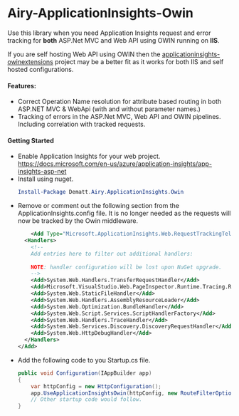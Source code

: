 # Airy-ApplicationInsights-Owin #

Use this library when you need Application Insights request and error tracking for **both** ASP.Net MVC and Web API using OWIN running on **IIS**.

If you are self hosting Web API using OWIN then the [applicationinsights-owinextensions](https://github.com/marcinbudny/applicationinsights-owinextensions) project may be a better fit as it works for both IIS and self hosted configurations.

#### Features: ####
  - Correct Operation Name resolution for attribute based routing in both ASP.NET MVC & WebApi (with and without parameter names.)
  - Tracking of errors in the ASP.Net MVC, Web API and OWIN pipelines. Including correlation with tracked requests.

#### Getting Started ####
  - Enable Application Insights for your web project. 
    https://docs.microsoft.com/en-us/azure/application-insights/app-insights-asp-net
  - Install using nuget.
    ```Powershell
    Install-Package Dematt.Airy.ApplicationInsights.Owin
    ```
  - Remove or comment out the following section from the ApplicationInsights.config file.
    It is no longer needed as the requests will now be tracked by the Owin middleware.
    ```xml
        <Add Type="Microsoft.ApplicationInsights.Web.RequestTrackingTelemetryModule, Microsoft.AI.Web">
      <Handlers>
        <!-- 
        Add entries here to filter out additional handlers: 
        
        NOTE: handler configuration will be lost upon NuGet upgrade.
        -->
        <Add>System.Web.Handlers.TransferRequestHandler</Add>
        <Add>Microsoft.VisualStudio.Web.PageInspector.Runtime.Tracing.RequestDataHttpHandler</Add>
        <Add>System.Web.StaticFileHandler</Add>
        <Add>System.Web.Handlers.AssemblyResourceLoader</Add>
        <Add>System.Web.Optimization.BundleHandler</Add>
        <Add>System.Web.Script.Services.ScriptHandlerFactory</Add>
        <Add>System.Web.Handlers.TraceHandler</Add>
        <Add>System.Web.Services.Discovery.DiscoveryRequestHandler</Add>
        <Add>System.Web.HttpDebugHandler</Add>
      </Handlers>
    </Add>
    ```
  - Add the following code to you Startup.cs file.
    ```C#
    public void Configuration(IAppBuilder app)
    {
        var httpConfig = new HttpConfiguration();        
        app.UseApplicationInsightsOwin(httpConfig, new RouteFilterOptions(), new TelemetryClient());
        // Other startup code would follow.
    }
    ```